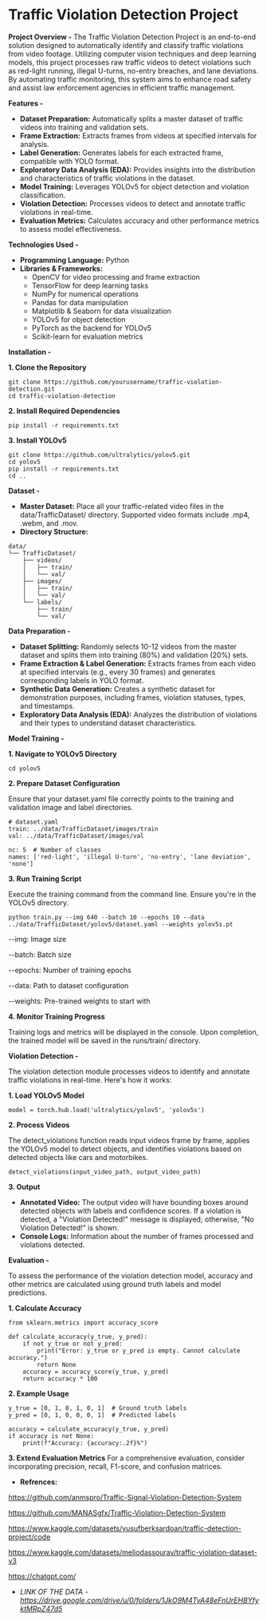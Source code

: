 # Traffic Violation Detection Project 



**Project Overview -**
The Traffic Violation Detection Project is an end-to-end solution designed to automatically identify and classify traffic violations from video footage. Utilizing computer vision techniques and deep learning models, this project processes raw traffic videos to detect violations such as red-light running, illegal U-turns, no-entry breaches, and lane deviations. By automating traffic monitoring, this system aims to enhance road safety and assist law enforcement agencies in efficient traffic management.



**Features -** 
- **Dataset Preparation:** Automatically splits a master dataset of traffic videos into training and validation sets.
- **Frame Extraction:** Extracts frames from videos at specified intervals for analysis.
- **Label Generation:** Generates labels for each extracted frame, compatible with YOLO format.
- **Exploratory Data Analysis (EDA):** Provides insights into the distribution and characteristics of traffic violations in the dataset.
- **Model Training:** Leverages YOLOv5 for object detection and violation classification.
- **Violation Detection:** Processes videos to detect and annotate traffic violations in real-time.
- **Evaluation Metrics:** Calculates accuracy and other performance metrics to assess model effectiveness.



**Technologies Used -** 
- **Programming Language:** Python
- **Libraries & Frameworks:**
  - OpenCV for video processing and frame extraction
  - TensorFlow for deep learning tasks
  - NumPy for numerical operations
  - Pandas for data manipulation
  - Matplotlib & Seaborn for data visualization
  - YOLOv5 for object detection
  - PyTorch as the backend for YOLOv5
  - Scikit-learn for evaluation metrics



**Installation -** 

**1. Clone the Repository**
  ```
git clone https://github.com/yourusername/traffic-violation-detection.git
cd traffic-violation-detection
```
**2. Install Required Dependencies**
```
pip install -r requirements.txt
```
**3. Install YOLOv5**
```
git clone https://github.com/ultralytics/yolov5.git
cd yolov5
pip install -r requirements.txt
cd ..
```

**Dataset -** 
- **Master Dataset:** Place all your traffic-related video files in the data/TrafficDataset/ directory. Supported video formats include .mp4, .webm, and .mov.
- **Directory Structure:**
```
data/
└── TrafficDataset/
    ├── videos/
    │   ├── train/
    │   └── val/
    ├── images/
    │   ├── train/
    │   └── val/
    └── labels/
        ├── train/
        └── val/
```

**Data Preparation -** 
- **Dataset Splitting:** Randomly selects 10-12 videos from the master dataset and splits them into training (80%) and validation (20%) sets.
- **Frame Extraction & Label Generation:** Extracts frames from each video at specified intervals (e.g., every 30 frames) and generates corresponding labels in YOLO format.
- **Synthetic Data Generation:** Creates a synthetic dataset for demonstration purposes, including frames, violation statuses, types, and timestamps.
- **Exploratory Data Analysis (EDA):** Analyzes the distribution of violations and their types to understand dataset characteristics.

**Model Training -** 

**1. Navigate to YOLOv5 Directory**
```
cd yolov5
```
**2. Prepare Dataset Configuration**

Ensure that your dataset.yaml file correctly points to the training and validation image and label directories.
```
# dataset.yaml
train: ../data/TrafficDataset/images/train
val: ../data/TrafficDataset/images/val

nc: 5  # Number of classes
names: ['red-light', 'illegal U-turn', 'no-entry', 'lane deviation', 'none']
```
**3. Run Training Script**

Execute the training command from the command line. Ensure you're in the YOLOv5 directory.
```
python train.py --img 640 --batch 10 --epochs 10 --data ../data/TrafficDataset/yolov5/dataset.yaml --weights yolov5s.pt
```
--img: Image size

--batch: Batch size

--epochs: Number of training epochs

--data: Path to dataset configuration

--weights: Pre-trained weights to start with


**4. Monitor Training Progress**

Training logs and metrics will be displayed in the console. Upon completion, the trained model will be saved in the runs/train/ directory.



**Violation Detection -** 

The violation detection module processes videos to identify and annotate traffic violations in real-time. Here's how it works:

**1. Load YOLOv5 Model**
```
model = torch.hub.load('ultralytics/yolov5', 'yolov5s')
```
**2. Process Videos**

The detect_violations function reads input videos frame by frame, applies the YOLOv5 model to detect objects, and identifies violations based on detected objects like cars and motorbikes.
```
detect_violations(input_video_path, output_video_path)
```
**3. Output**
- **Annotated Video:** The output video will have bounding boxes around detected objects with labels and confidence scores. If a violation is detected, a "Violation Detected!" message is displayed; otherwise, "No Violation Detected!" is shown.
- **Console Logs:** Information about the number of frames processed and violations detected.

**Evaluation -** 

To assess the performance of the violation detection model, accuracy and other metrics are calculated using ground truth labels and model predictions.

**1. Calculate Accuracy**
```
from sklearn.metrics import accuracy_score

def calculate_accuracy(y_true, y_pred):
    if not y_true or not y_pred:
        print("Error: y_true or y_pred is empty. Cannot calculate accuracy.")
        return None
    accuracy = accuracy_score(y_true, y_pred)
    return accuracy * 100
```
**2. Example Usage**
```
y_true = [0, 1, 0, 1, 0, 1]  # Ground truth labels
y_pred = [0, 1, 0, 0, 0, 1]  # Predicted labels

accuracy = calculate_accuracy(y_true, y_pred)
if accuracy is not None:
    print(f"Accuracy: {accuracy:.2f}%")
```
**3. Extend Evaluation Metrics**
For a comprehensive evaluation, consider incorporating precision, recall, F1-score, and confusion matrices.

- **Refrences:**

https://github.com/anmspro/Traffic-Signal-Violation-Detection-System

https://github.com/MANASgfx/Traffic-Violation-Detection-System

https://www.kaggle.com/datasets/yusufberksardoan/traffic-detection-project/code

https://www.kaggle.com/datasets/meliodassourav/traffic-violation-dataset-v3

https://chatgpt.com/






- *LINK OF THE DATA - https://drive.google.com/drive/u/0/folders/1JkO9M4TyA48eFnUrEHBYfyktMRpZ47d5*
